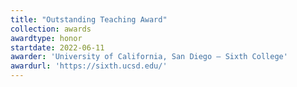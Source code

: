 ```yaml
---
title: "Outstanding Teaching Award"
collection: awards
awardtype: honor
startdate: 2022-06-11
awarder: 'University of California, San Diego — Sixth College'
awardurl: 'https://sixth.ucsd.edu/'
---
```

